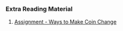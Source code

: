 ### Extra Reading Material
1. [Assignment - Ways to Make Coin Change](https://www.geeksforgeeks.org/understanding-the-coin-change-problem-with-dynamic-programming/)
